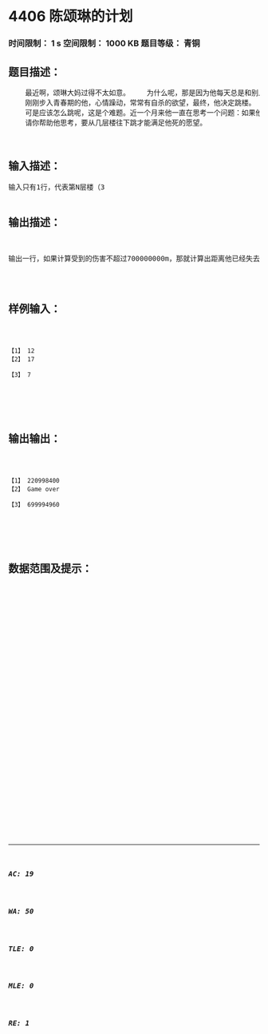 # 4406 陈颂琳的计划   
### 时间限制： 1 s     空间限制： 1000 KB     题目等级： 青铜  
## 题目描述：  

<pre>
    最近啊，颂琳大妈过得不太如意。    为什么呢，那是因为他每天总是和别人吵架然后是打架，却总是打不过人家，到现在，他的脸已经肿了，不成人样，相亲也成了这个女人的一大难题。  
    刚刚步入青春期的他，心情躁动，常常有自杀的欲望，最终，他决定跳楼。  
    可是应该怎么跳呢，这是个难题。近一个月来他一直在思考一个问题：如果他从N楼开始往下跳，受到的伤害是【N*（N-1）*（N-2)*……*1】*m，已知他的生命值为700000000m。  
    请你帮助他思考，要从几层楼往下跳才能满足他死的愿望。  
  

</pre>
  
  
## 输入描述：  

<pre>
输入只有1行，代表第N层楼（3<n<20)
</pre>
  
  
## 输出描述：  

<pre>
输出一行，如果计算受到的伤害不超过700000000m，那就计算出距离他已经失去多少m；如果受到的伤害超过颂琳大妈的生命值700000000m，就输出Game over。
</pre>
  
  
## 样例输入：  

<pre><code>
【1】 12  
【2】 17  
  
【3】 7  
  

</code></pre>
  
  
## 输出输出：  

<pre><code>
【1】 220998400  
【2】 Game over  
  
【3】 699994960  
  

</code></pre>
  
  
## 数据范围及提示：  

<pre>
  
  
  
  
  
  
  
  
  
  
  
  
  
  
  
  
  
  
  
  
  
  
  
  
  
  

</pre>
  
  
***  

##### AC: 19  
##### WA: 50  
##### TLE: 0  
##### MLE: 0  
##### RE: 1  
